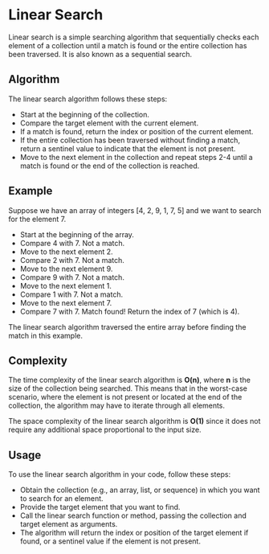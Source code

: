 # Linear Search
Linear search is a simple searching algorithm that sequentially checks each element of a collection until a match is found or the entire collection has been traversed. It is also known as a sequential search.

## Algorithm
The linear search algorithm follows these steps:

- Start at the beginning of the collection.
- Compare the target element with the current element.
- If a match is found, return the index or position of the current element.
- If the entire collection has been traversed without finding a match, return a sentinel value to indicate that the element is not present.
- Move to the next element in the collection and repeat steps 2-4 until a match is found or the end of the collection is reached.
## Example
Suppose we have an array of integers [4, 2, 9, 1, 7, 5] and we want to search for the element 7.

- Start at the beginning of the array.
- Compare 4 with 7. Not a match.
- Move to the next element 2.
- Compare 2 with 7. Not a match.
- Move to the next element 9.
- Compare 9 with 7. Not a match.
- Move to the next element 1.
- Compare 1 with 7. Not a match.
- Move to the next element 7.
- Compare 7 with 7. Match found! Return the index of 7 (which is 4).

The linear search algorithm traversed the entire array before finding the match in this example.

## Complexity
The time complexity of the linear search algorithm is **O(n)**, where **n** is the size of the collection being searched. This means that in the worst-case scenario, where the element is not present or located at the end of the collection, the algorithm may have to iterate through all elements.

The space complexity of the linear search algorithm is **O(1)** since it does not require any additional space proportional to the input size.

## Usage
To use the linear search algorithm in your code, follow these steps:

- Obtain the collection (e.g., an array, list, or sequence) in which you want to search for an element.
- Provide the target element that you want to find.
- Call the linear search function or method, passing the collection and target element as arguments.
- The algorithm will return the index or position of the target element if found, or a sentinel value if the element is not present.
